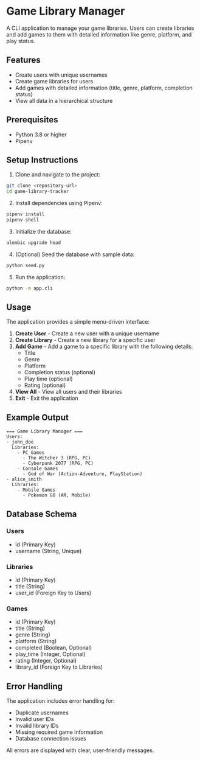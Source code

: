 # Game Library Manager

A CLI application to manage your game libraries. Users can create libraries and add games to them with detailed information like genre, platform, and play status.

## Features

- Create users with unique usernames
- Create game libraries for users
- Add games with detailed information (title, genre, platform, completion status)
- View all data in a hierarchical structure

## Prerequisites

- Python 3.8 or higher
- Pipenv

## Setup Instructions

1. Clone and navigate to the project:
```bash
git clone <repository-url>
cd game-library-tracker
```

2. Install dependencies using Pipenv:
```bash
pipenv install
pipenv shell
```

3. Initialize the database:
```bash
alembic upgrade head
```

4. (Optional) Seed the database with sample data:
```bash
python seed.py
```

5. Run the application:
```bash
python -m app.cli
```

## Usage

The application provides a simple menu-driven interface:

1. **Create User** - Create a new user with a unique username
2. **Create Library** - Create a new library for a specific user
3. **Add Game** - Add a game to a specific library with the following details:
   - Title
   - Genre
   - Platform
   - Completion status (optional)
   - Play time (optional)
   - Rating (optional)
4. **View All** - View all users and their libraries
0. **Exit** - Exit the application

## Example Output

```
=== Game Library Manager ===
Users:
- john_doe
  Libraries:
    - PC Games
      - The Witcher 3 (RPG, PC)
      - Cyberpunk 2077 (RPG, PC)
    - Console Games
      - God of War (Action-Adventure, PlayStation)
- alice_smith
  Libraries:
    - Mobile Games
      - Pokemon GO (AR, Mobile)
```

## Database Schema

### Users
- id (Primary Key)
- username (String, Unique)

### Libraries
- id (Primary Key)
- title (String)
- user_id (Foreign Key to Users)

### Games
- id (Primary Key)
- title (String)
- genre (String)
- platform (String)
- completed (Boolean, Optional)
- play_time (Integer, Optional)
- rating (Integer, Optional)
- library_id (Foreign Key to Libraries)

## Error Handling

The application includes error handling for:
- Duplicate usernames
- Invalid user IDs
- Invalid library IDs
- Missing required game information
- Database connection issues

All errors are displayed with clear, user-friendly messages.
